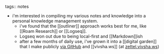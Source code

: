 tags:: notes

- i'm interested in compiling my various notes and knowledge into a personal knowledge management system.
	- i've found that the [[outliner]] approach works best for me, like [[Roam Research]] or [[Logseq]].
	- Logseq won out due to being local-first and [[Markdown]]ish
	- after a few months of daily use, i've grown it into a [[digital garden]] that I make publicly [via GitHub](https://github.com/vivshaw/zettel) and [[vivsha.ws]] (at [zettel.vivsha.ws](https://zettel.vivsha.ws/))